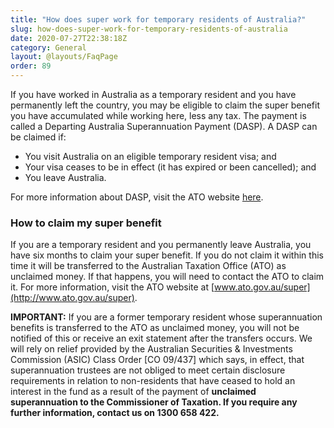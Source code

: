 ```yaml
---
title: "How does super work for temporary residents of Australia?"
slug: how-does-super-work-for-temporary-residents-of-australia
date: 2020-07-27T22:38:18Z
category: General
layout: @layouts/FaqPage
order: 89
---
```


If you have worked in Australia as a temporary resident and you have permanently left the country, you may be eligible to claim the super benefit you have accumulated while working here, less any tax. The payment is called a Departing Australia Superannuation Payment (DASP). A DASP can be claimed if:

- You visit Australia on an eligible temporary resident visa; and
- Your visa ceases to be in effect (it has expired or been cancelled); and
- You leave Australia.

For more information about DASP, visit the ATO website [here](https://www.ato.gov.au/individuals/super/in-detail/temporary-residents-and-super/super-information-for-temporary-residents-departing-australia/).

### **How to claim my super benefit**

If you are a temporary resident and you permanently leave Australia, you have six months to claim your super benefit. If you do not claim it within this time it will be transferred to the Australian Taxation Office (ATO) as unclaimed money. If that happens, you will need to contact the ATO to claim it. For more information, visit the ATO website at [www.ato.gov.au/super](http://www.ato.gov.au/super).

**IMPORTANT:**
If you are a former temporary resident whose superannuation benefits is transferred to the ATO as unclaimed money, you will not be notified of this or receive an exit statement after the transfers occurs. We will rely on relief provided by the Australian Securities & Investments Commission (ASIC) Class Order \[CO 09/437\] which says, in effect, that superannuation trustees are not obliged to meet certain disclosure requirements in relation to non-residents that have ceased to hold an interest in the fund as a result of the payment of **unclaimed superannuation to the Commissioner of Taxation. If you require any further information, contact us on 1300 658 422.**
